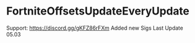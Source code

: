 # FortniteOffsetsUpdateEveryUpdate
Support: https://discord.gg/gKFZ86rFXm
Added new Sigs
Last Update 05.03
